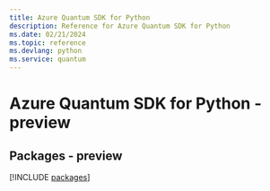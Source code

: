 ```yaml
---
title: Azure Quantum SDK for Python
description: Reference for Azure Quantum SDK for Python
ms.date: 02/21/2024
ms.topic: reference
ms.devlang: python
ms.service: quantum
---
```

# Azure Quantum SDK for Python - preview
## Packages - preview
[!INCLUDE [packages](quantum-index.md)]